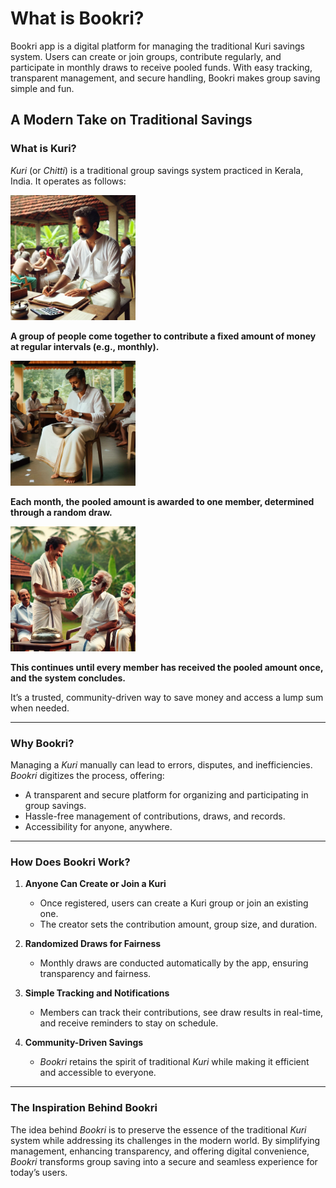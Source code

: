 # What is Bookri?
Bookri app is a digital platform for managing the traditional Kuri savings system. Users can create or join groups, contribute regularly, and participate in monthly draws to receive pooled funds. With easy tracking, transparent management, and secure handling, Bookri makes group saving simple and fun.
## A Modern Take on Traditional Savings

### **What is Kuri?**
*Kuri* (or *Chitti*) is a traditional group savings system practiced in Kerala, India. It operates as follows:

<img src="images/writing.jpg" alt="Writing" width="200">

**A group of people come together to contribute a fixed amount of money at regular intervals (e.g., monthly).**

<img src="images/draw_happening.jpg" alt="Draw Happening" width="200">

**Each month, the pooled amount is awarded to one member, determined through a random draw.**

<img src="images/draw_winner.jpg" alt="Winner with Amount" width="200">

**This continues until every member has received the pooled amount once, and the system concludes.**

It’s a trusted, community-driven way to save money and access a lump sum when needed.

---

### **Why Bookri?**
Managing a *Kuri* manually can lead to errors, disputes, and inefficiencies. *Bookri* digitizes the process, offering:
- A transparent and secure platform for organizing and participating in group savings.
- Hassle-free management of contributions, draws, and records.
- Accessibility for anyone, anywhere.

---

### **How Does Bookri Work?**

1. **Anyone Can Create or Join a Kuri**
    - Once registered, users can create a Kuri group or join an existing one.
    - The creator sets the contribution amount, group size, and duration.

2. **Randomized Draws for Fairness**
    - Monthly draws are conducted automatically by the app, ensuring transparency and fairness.

3. **Simple Tracking and Notifications**
    - Members can track their contributions, see draw results in real-time, and receive reminders to stay on schedule.

4. **Community-Driven Savings**
    - *Bookri* retains the spirit of traditional *Kuri* while making it efficient and accessible to everyone.

---

### **The Inspiration Behind Bookri**
The idea behind *Bookri* is to preserve the essence of the traditional *Kuri* system while addressing its challenges in the modern world. By simplifying management, enhancing transparency, and offering digital convenience, *Bookri* transforms group saving into a secure and seamless experience for today’s users.
